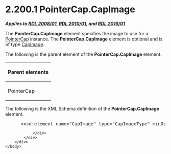 <html dir="LTR" xmlns:mshelp="http://msdn.microsoft.com/mshelp" xmlns:ddue="http://ddue.schemas.microsoft.com/authoring/2003/5" xmlns:xlink="http://www.w3.org/1999/xlink" xmlns:tool="http://www.microsoft.com/tooltip">
    <head>
        <meta http-equiv="Content-Type" content="text/html; CHARSET=utf-8"></meta>
        <meta name="save" content="history"></meta>
        <title>2.200.1 PointerCap.CapImage</title>
        <xml>
            <mshelp:toctitle title="2.200.1 PointerCap.CapImage"></mshelp:toctitle>
            <mshelp:rltitle title="[MS-RDL]: PointerCap.CapImage"></mshelp:rltitle>
            <mshelp:keyword index="A" term="59d403ec-d106-4ca2-ab6d-ad6da6e447fc"></mshelp:keyword>
            <mshelp:attr name="DCSext.ContentType" value="open specification"></mshelp:attr>
            <mshelp:attr name="AssetID" value="59d403ec-d106-4ca2-ab6d-ad6da6e447fc"></mshelp:attr>
            <mshelp:attr name="TopicType" value="kbRef"></mshelp:attr>
            <mshelp:attr name="DCSext.Title" value="[MS-RDL]: PointerCap.CapImage" />
        </xml>
    </head>
    <body>
        <div id="header">
            <h1 class="heading">2.200.1 PointerCap.CapImage</h1>
        </div>
        <div id="mainSection">
            <div id="mainBody">
                <div id="allHistory" class="saveHistory"></div>
                <div id="sectionSection0" class="section" name="collapseableSection">
                    

<p><b><i>Applies to </i></b><a href="1e855f94-4617-47e4-b89e-0856c6cb420f.md"><b><i>RDL 2008/01</i></b></a><b><i>,
</i></b><a href="3428e690-a348-4ec7-8a6a-8efb42d2cdee.md"><b><i>RDL 2010/01</i></b></a><b><i>,
and </i></b><a href="52ce3983-2bfc-4e72-9359-42aaf5fe4509.md"><b><i>RDL 2016/01</i></b></a></p>

<p>The <b>PointerCap.CapImage</b> element specifies the image
to use for a <a href="b0592355-23f8-429d-8aae-358078189ab3.md">PointerCap</a>
instance. The <b>PointerCap.CapImage</b> element is optional and is of type <a href="aeadc8ff-7b09-41e1-9ab8-2a3343bf25bb.md">CapImage</a>.</p>

<p>The following is the parent element of the <b>PointerCap.CapImage</b>
element.</p>

<table>
 <thead>
  <tr>
   <th>
   <p>Parent elements</p>
   </th>
  </tr>
 </thead>
 <tr>
  <td>
  <p>PointerCap</p>
  </td>
 </tr>
</table>

<p>The following is the XML Schema definition of the <b>PointerCap.CapImage</b>
element.</p>

<dl>
<dd>
<div><pre> &lt;xsd:element name=&quot;CapImage&quot; type=&quot;CapImageType&quot; minOccurs=&quot;0&quot;&gt;
</pre></div>
</dd></dl>


                </div>
            </div>
        </div>
    </body>
</html>
